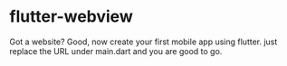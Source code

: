 # flutter-webview
Got a website? Good, now create your first mobile app using flutter. just replace the URL under main.dart and you are good to go.